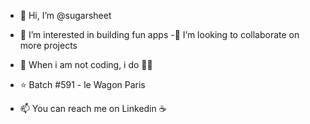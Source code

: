- 👋 Hi, I’m @sugarsheet
- 👀 I’m interested in building fun apps
-:seedling: I’m looking to collaborate on more projects
- 🍎 When i am not coding, i do 🧘‍♀️

- :star: Batch #591 - le Wagon Paris 

- 📫 You can reach me on Linkedin :coffee:






<!---


sugarsheet/sugarsheet is a ✨ special ✨ repository because its `README.md` (this file) appears on your GitHub profile.
You can click the Preview link to take a look at your changes.
--->
